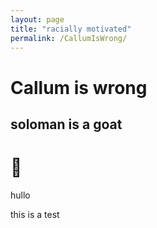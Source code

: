 ```yaml
---
layout: page
title: "racially motivated"
permalink: /CallumIsWrong/
---
```

# Callum is wrong
## soloman is a goat

# 🐐

hullo

this is a test
